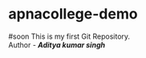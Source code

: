 # apnacollege-demo
#soon
This is my first Git Repository.
<br>
Author - <b><i>Aditya kumar singh<i><b>
